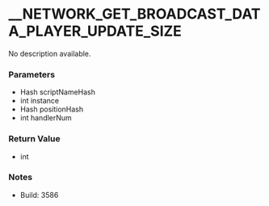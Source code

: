 # __NETWORK_GET_BROADCAST_DATA_PLAYER_UPDATE_SIZE

No description available.

### Parameters
* Hash scriptNameHash
* int instance
* Hash positionHash
* int handlerNum

### Return Value
* int

### Notes
* Build: 3586


